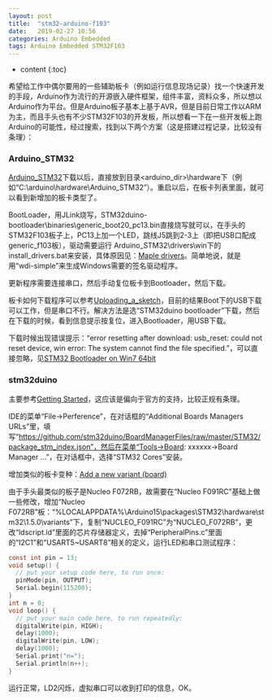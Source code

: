 ```yaml
---
layout: post
title:  "stm32-arduino-f103"
date:   2019-02-27 10:56
categories: Arduino Embedded
tags: Arduino Embedded STM32F103
---
```


* content
{:toc}

希望给工作中偶尔要用的一些辅助板卡（例如运行信息现场记录）找一个快速开发的手段，Arduino作为流行的开源嵌入硬件框架，组件丰富，资料众多，所以想以Arduino作为平台。但是Arduino板子基本上基于AVR，但是目前日常工作以ARM为主，而且手头也有不少STM32F103的开发板，所以想看一下在一些开发板上跑Arduino的可能性，经过搜索，找到以下两个方案（这是搭建过程记录，比较没有条理）：

### Arduino_STM32
[Arduino\_STM32](https://github.com/rogerclarkmelbourne/Arduino_STM32)下载以后，直接放到目录&lt;arduino\_dir&gt;\\hardware下（例如“C:\\arduino\\hardware\\Arduino\_STM32”）。重启以后，在板卡列表里面，就可以看到新增加的板卡类型了。

BootLoader，用JLink烧写，STM32duino-bootloader\binaries\generic\_boot20\_pc13.bin直接烧写就可以，在手头的STM32F103板子上，PC13上加一个LED，跳线J5跳到2-3上（即把USB口配成generic\_f103板），驱动需要运行 Arduino\_STM32\drivers\win下的install\_drivers.bat来安装，具体原因见：[Maple drivers](https://github.com/rogerclarkmelbourne/Arduino_STM32/wiki/Maple-drivers)。简单地说，就是用“wdi-simple”来生成Windows需要的签名驱动程序。

更新程序需要连接串口，然后手动复位板卡到Bootloader，然后下载。

板卡如何下载程序可以参考[Uploading\_a\_sketch](https://wiki.stm32duino.com/index.php?title=Uploading_a_sketch)，目前的结果Boot下的USB下载可以工作，但是串口不行。解决方法是选“STM32duino bootloader”下载，然后在下载的时候，看到信息提示按复位，进入Bootloader，用USB下载。

下载时候出现错误提示：“error resetting after download: usb_reset: could not reset device, win error: The system cannot find the file specified.”，可以直接忽略，见[STM32 Bootloader on Win7 64bit](https://www.stm32duino.com/viewtopic.php?t=437)

### stm32duino
主要参考[Getting Started](https://github.com/stm32duino/wiki/wiki/Getting-Started)，这应该是偏向于官方的支持，比较正规有条理。

IDE的菜单“File->Perference”，在对话框的“Additional Boards Managers URLs”里，填写“https://github.com/stm32duino/BoardManagerFiles/raw/master/STM32/package_stm_index.json”，然后在菜单“Tools->Board: xxxxxx->Board Manager ...”，在对话框中，选择“STM32 Cores”安装。

增加类似的板卡变种：[Add a new variant \(board\)](https://github.com/stm32duino/wiki/wiki/Add-a-new-variant-\(board\))

由于手头最类似的板子是Nucleo F072RB，故需要在“Nucleo F091RC”基础上做一些修改，增加“Nucleo F072RB”板：“%LOCALAPPDATA%\\Arduino15\\packages\\STM32\\hardware\\stm32\\1.5.0\\variants”下，复制“NUCLEO\_F091RC”为“NUCLEO\_F072RB”，更改“ldscript.ld”里面的芯片存储器定义，去掉“PeripheralPins.c”里面的“I2C1”和“USART5~USART8”相关的定义，运行LED和串口测试程序：
```c
const int pin = 13;
void setup() {
  // put your setup code here, to run once:
  pinMode(pin, OUTPUT);
  Serial.begin(115200);
}
int n = 0;
void loop() {
  // put your main code here, to run repeatedly:
  digitalWrite(pin, HIGH);
  delay(1000);
  digitalWrite(pin, LOW);
  delay(1000);
  Serial.print("n=");
  Serial.println(n++);
}
```
运行正常，LD2闪烁，虚拟串口可以收到打印的信息，OK。

